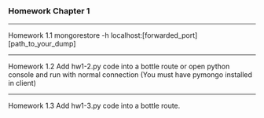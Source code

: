 ### Homework Chapter 1
***
Homework 1.1
mongorestore -h localhost:[forwarded_port] [path_to_your_dump]
***
Homework 1.2
Add hw1-2.py code into a bottle route or open python console and run with normal connection (You must have pymongo installed in client)
***
Homework 1.3
Add hw1-3.py code into a bottle route.
